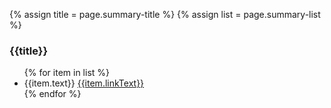 
{% assign title = page.summary-title %}
{% assign list = page.summary-list %}
<div
  class="usa-summary-box"
  role="region"
  aria-labelledby="summary-box-key-information"
>
  <div class="usa-summary-box__body">
    <h3 class="usa-summary-box__heading" id="summary-box-key-information">
      {{title}}
    </h3>
    <div class="usa-summary-box__text">
      <ul class="usa-list">
      {% for item in list %}
        <li>
          {{item.text}}
          <a class="usa-summary-box__link" href="{{item.link}}">{{item.linkText}}</a>
        </li>
        {% endfor %}
      </ul>
    </div>
  </div>
</div>